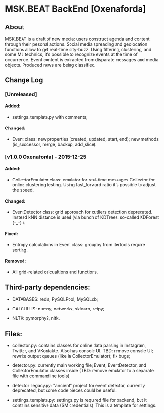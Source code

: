 # MSK.BEAT BackEnd [Oxenaforda]

## About

MSK.BEAT is a draft of new media: users construct agenda and content through their pesonal actions. 
Social media spreading and geolocation functions allow to get real-time city-buzz. 
Using filtering, clustering, and some ML technics, it's possible to recognize events at the time of occurrence.
Event content is extracted from disparate messages and media objects. Produced news are being classified.

## Change Log

### [Unreleased]

#### Added:

- settings_template.py with comments;

#### Changed:

- Event class: new properties (created, updated, start, end); new methods (is_successor, merge, backup, add_slice).

### [v1.0.0 Oxenaforda] - 2015-12-25

#### Added:

- CollectorEmulator class: emulator for real-time messages Collector for online clustering testing. Using fast_forward ratio it's possible to adjust the speed.

#### Changed:

- EventDetector class: grid approach for outliers detection deprecated. Instead kNN distance is used (via bunch of KDTrees: so-called KDForest (-_-) ).

#### Fixed:

- Entropy calculations in Event class: groupby from itertools require sorting.

#### Removed:

- All grid-related calcualtions and functions.

## Third-party dependencies:

- DATABASES: redis, PySQLPool, MySQLdb;

- CALCULUS: numpy, networkx, sklearn, scipy;

- NLTK: pymorphy2, nltk.

## Files:

- collector.py: contains classes for online data parsing in Instagram, Twitter, and VKontakte. Also has console UI. TBD: remove console UI; rewrite output queues (like in CollectorEmulator); fix bugs;

- detector.py: currently main working file; Event, EventDetector, and CollectorEmulator classes inside (TBD: remove emulator to a separate file with commandline tools);

- detector_legacy.py: "ancient" project for event detector, currently deprecated, but some code bieces could be useful.

- settings_template.py: settings.py is required file for backend, but it contains sensitive data (SM credentials). This is a template for settings.